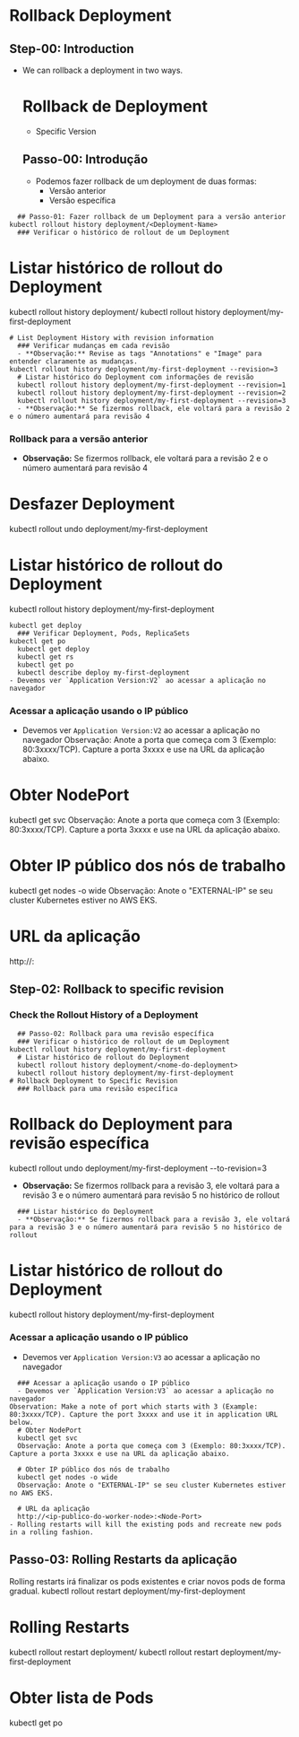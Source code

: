 # Rollback Deployment

## Step-00: Introduction
- We can rollback a deployment in two ways.
  # Rollback de Deployment
  - Specific Version
  ## Passo-00: Introdução
  - Podemos fazer rollback de um deployment de duas formas:
    - Versão anterior
    - Versão específica
```
  ## Passo-01: Fazer rollback de um Deployment para a versão anterior
kubectl rollout history deployment/<Deployment-Name>
  ### Verificar o histórico de rollout de um Deployment
```
  # Listar histórico de rollout do Deployment
  kubectl rollout history deployment/<nome-do-deployment>
  kubectl rollout history deployment/my-first-deployment  
```
# List Deployment History with revision information
  ### Verificar mudanças em cada revisão
  - **Observação:** Revise as tags "Annotations" e "Image" para entender claramente as mudanças.
kubectl rollout history deployment/my-first-deployment --revision=3
  # Listar histórico do Deployment com informações de revisão
  kubectl rollout history deployment/my-first-deployment --revision=1
  kubectl rollout history deployment/my-first-deployment --revision=2
  kubectl rollout history deployment/my-first-deployment --revision=3
  - **Observação:** Se fizermos rollback, ele voltará para a revisão 2 e o número aumentará para revisão 4
```
  ### Rollback para a versão anterior
  - **Observação:** Se fizermos rollback, ele voltará para a revisão 2 e o número aumentará para revisão 4

  # Desfazer Deployment
  kubectl rollout undo deployment/my-first-deployment

  # Listar histórico de rollout do Deployment
  kubectl rollout history deployment/my-first-deployment  
```
kubectl get deploy
  ### Verificar Deployment, Pods, ReplicaSets
kubectl get po
  kubectl get deploy
  kubectl get rs
  kubectl get po
  kubectl describe deploy my-first-deployment
- Devemos ver `Application Version:V2` ao acessar a aplicação no navegador
```
  ### Acessar a aplicação usando o IP público
  - Devemos ver `Application Version:V2` ao acessar a aplicação no navegador
Observação: Anote a porta que começa com 3 (Exemplo: 80:3xxxx/TCP). Capture a porta 3xxxx e use na URL da aplicação abaixo. 
  # Obter NodePort
  kubectl get svc
  Observação: Anote a porta que começa com 3 (Exemplo: 80:3xxxx/TCP). Capture a porta 3xxxx e use na URL da aplicação abaixo. 

  # Obter IP público dos nós de trabalho
  kubectl get nodes -o wide
  Observação: Anote o "EXTERNAL-IP" se seu cluster Kubernetes estiver no AWS EKS.

  # URL da aplicação
  http://<ip-publico-do-worker-node>:<Node-Port>
## Step-02: Rollback to specific revision
### Check the Rollout History of a Deployment
```
  ## Passo-02: Rollback para uma revisão específica
  ### Verificar o histórico de rollout de um Deployment
kubectl rollout history deployment/my-first-deployment 
  # Listar histórico de rollout do Deployment
  kubectl rollout history deployment/<nome-do-deployment>
  kubectl rollout history deployment/my-first-deployment 
# Rollback Deployment to Specific Revision
  ### Rollback para uma revisão específica
```
  # Rollback do Deployment para revisão específica
  kubectl rollout undo deployment/my-first-deployment --to-revision=3
  - **Observação:** Se fizermos rollback para a revisão 3, ele voltará para a revisão 3 e o número aumentará para revisão 5 no histórico de rollout
```
  ### Listar histórico do Deployment
  - **Observação:** Se fizermos rollback para a revisão 3, ele voltará para a revisão 3 e o número aumentará para revisão 5 no histórico de rollout
```
  # Listar histórico de rollout do Deployment
  kubectl rollout history deployment/my-first-deployment  
### Acessar a aplicação usando o IP público
- Devemos ver `Application Version:V3` ao acessar a aplicação no navegador
```
  ### Acessar a aplicação usando o IP público
  - Devemos ver `Application Version:V3` ao acessar a aplicação no navegador
Observation: Make a note of port which starts with 3 (Example: 80:3xxxx/TCP). Capture the port 3xxxx and use it in application URL below. 
  # Obter NodePort
  kubectl get svc
  Observação: Anote a porta que começa com 3 (Exemplo: 80:3xxxx/TCP). Capture a porta 3xxxx e use na URL da aplicação abaixo. 

  # Obter IP público dos nós de trabalho
  kubectl get nodes -o wide
  Observação: Anote o "EXTERNAL-IP" se seu cluster Kubernetes estiver no AWS EKS.

  # URL da aplicação
  http://<ip-publico-do-worker-node>:<Node-Port>
- Rolling restarts will kill the existing pods and recreate new pods in a rolling fashion. 
```
  ## Passo-03: Rolling Restarts da aplicação
   Rolling restarts irá finalizar os pods existentes e criar novos pods de forma gradual.
kubectl rollout restart deployment/my-first-deployment
  # Rolling Restarts
  kubectl rollout restart deployment/<nome-do-deployment>
  kubectl rollout restart deployment/my-first-deployment

  # Obter lista de Pods
  kubectl get po